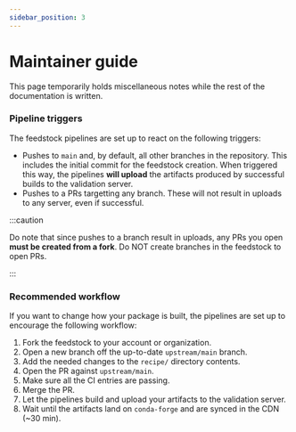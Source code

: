 ```yaml
---
sidebar_position: 3
---
```


# Maintainer guide

This page temporarily holds miscellaneous notes while the rest of the documentation is written.

### Pipeline triggers

The feedstock pipelines are set up to react on the following triggers:

* Pushes to `main` and, by default, all other branches in the repository. 
  This includes the initial commit for the feedstock creation.
  When triggered this way, the pipelines **will upload** the artifacts produced by successful builds to the validation server.
* Pushes to a PRs targetting any branch.
  These will not result in uploads to any server, even if successful.

:::caution 

Do note that since pushes to a branch result in uploads, any PRs you open **must be created from a fork**. 
Do NOT create branches in the feedstock to open PRs.

:::
### Recommended workflow

If you want to change how your package is built, the pipelines are set up to encourage the following workflow:

1. Fork the feedstock to your account or organization.
2. Open a new branch off the up-to-date `upstream/main` branch.
3. Add the needed changes to the `recipe/` directory contents.
4. Open the PR against `upstream/main`.
5. Make sure all the CI entries are passing.
6. Merge the PR.
7. Let the pipelines build and upload your artifacts to the validation server.
8. Wait until the artifacts land on `conda-forge` and are synced in the CDN (~30 min).